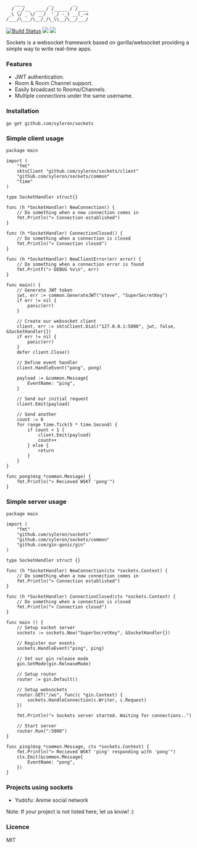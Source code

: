 ```
   ____         __       __    
  / __/__  ____/ /_____ / /____
 _\ \/ _ \/ __/  '_/ -_) __(_-<
/___/\___/\__/_/\_\\__/\__/___/               

```
[![Build Status](https://travis-ci.org/syleron/sockets.svg?branch=master)](https://travis-ci.org/syleron/sockets)
<a href="https://godoc.org/github.com/syleron/sockets"><img src="https://godoc.org/github.com/syleron/sockets?status.svg"><a/>
<a href="https://opensource.org/licenses/MIT"><img src="https://img.shields.io/github/license/mashape/apistatus.svg"><a/>

Sockets is a websocket framework based on gorilla/websocket providing a simple way to write real-time apps.

### Features

* JWT authentication.
* Room & Room Channel support.
* Easily broadcast to Rooms/Channels.
* Multiple connections under the same username.

### Installation

    go get github.com/syleron/sockets

### Simple client usage

    package main

    import (
        "fmt"
        sktsClient "github.com/syleron/sockets/client"
        "github.com/syleron/sockets/common"
        "time"
    )

    type SocketHandler struct{}

    func (h *SocketHandler) NewConnection() {
        // Do something when a new connection comes in
        fmt.Println("> Connection established")
    }

    func (h *SocketHandler) ConnectionClosed() {
        // Do something when a connection is closed
        fmt.Println("> Connection closed")
    }

    func (h *SocketHandler) NewClientError(err error) {
        // Do something when a connection error is found
        fmt.Printf("> DEBUG %v\n", err)
    }

    func main() {
        // Generate JWT token
        jwt, err := common.GenerateJWT("steve", "SuperSecretKey")
        if err != nil {
            panic(err)
        }

        // Create our websocket client
        client, err := sktsClient.Dial("127.0.0.1:5000", jwt, false, &SocketHandler{})
        if err != nil {
            panic(err)
        }
        defer client.Close()

        // Define event handler
        client.HandleEvent("pong", pong)

        payload := &common.Message{
            EventName: "ping",
        }

        // Send our initial request
        client.Emit(payload)

        // Send another
        count := 0
        for range time.Tick(5 * time.Second) {
            if count < 1 {
                client.Emit(payload)
                count++
            } else {
                return
            }
        }
    }

    func pong(msg *common.Message) {
        fmt.Println("> Recieved WSKT 'pong'")
    }

### Simple server usage

    package main

    import (
        "fmt"
        "github.com/syleron/sockets"
        "github.com/syleron/sockets/common"
        "github.com/gin-gonic/gin"
    )

    type SocketHandler struct {}

    func (h *SocketHandler) NewConnection(ctx *sockets.Context) {
        // Do something when a new connection comes in
        fmt.Println("> Connection established")
    }

    func (h *SocketHandler) ConnectionClosed(ctx *sockets.Context) {
        // Do something when a connection is closed
        fmt.Println("> Connection closed")
    }

    func main () {
        // Setup socket server
        sockets := sockets.New("SuperSecretKey", &SocketHandler{})

        // Register our events
        sockets.HandleEvent("ping", ping)

        // Set our gin release mode
        gin.SetMode(gin.ReleaseMode)

        // Setup router
        router := gin.Default()

        // Setup websockets
        router.GET("/ws", func(c *gin.Context) {
            sockets.HandleConnection(c.Writer, c.Request)
        })

        fmt.Println("> Sockets server started. Waiting for connections..")

        // Start server
        router.Run(":5000")
    }

    func ping(msg *common.Message, ctx *sockets.Context) {
        fmt.Println("> Recieved WSKT 'ping' responding with 'pong'")
        ctx.Emit(&common.Message{
            EventName: "pong",
        })
    }

### Projects using sockets

- Yudofu: Anime social network

Note: If your project is not listed here, let us know! :)

### Licence

MIT
